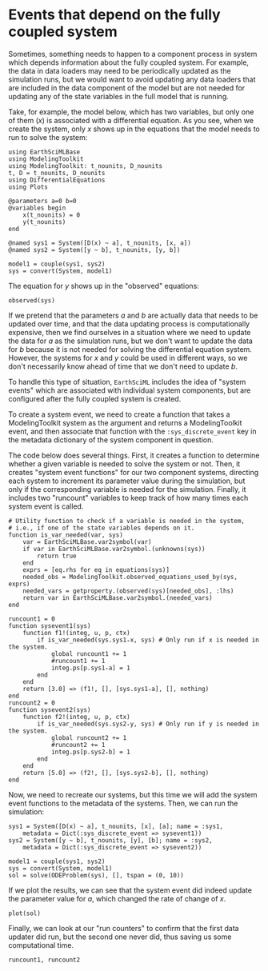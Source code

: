 # Events that depend on the fully coupled system

Sometimes, something needs to happen to a component process in system which depends information about the fully coupled system.
For example, the data in data loaders may need to be periodically updated as the simulation runs, but we would want to avoid updating
any data loaders that are included in the data component of the model but are not needed for updating any of the state variables in
the full model that is running.

Take, for example, the model below, which has two variables, but only one of them ($x$) is associated with a differential equation.
As you see, when we create the system, only $x$ shows up in the equations that the model needs to run to solve the system:

```@example system_events
using EarthSciMLBase
using ModelingToolkit
using ModelingToolkit: t_nounits, D_nounits
t, D = t_nounits, D_nounits
using DifferentialEquations
using Plots

@parameters a=0 b=0
@variables begin
    x(t_nounits) = 0
    y(t_nounits)
end

@named sys1 = System([D(x) ~ a], t_nounits, [x, a])
@named sys2 = System([y ~ b], t_nounits, [y, b])

model1 = couple(sys1, sys2)
sys = convert(System, model1)
```

The equation for $y$ shows up in the "observed" equations:

```@example system_events
observed(sys)
```

If we pretend that the parameters $a$ and $b$ are actually data that needs to be updated over time, and that the data updating process is computationally expensive, then we find ourselves in a situation where we need to update the data for $a$ as the simulation runs, but we don't want to update the data for $b$ because it is not needed for solving the differential equation system.
However, the systems for $x$ and $y$ could be used in different ways, so we don't necessarily know ahead of time that we don't need to update $b$.

To handle this type of situation, `EarthSciML` includes the idea of "system events" which are associated with individual system components, but are configured after the fully coupled system is created.

To create a system event, we need to create a function that takes a ModelingToolkit system as the argument and returns a ModelingToolkit event,
and then associate that function with the `:sys_discrete_event` key in the metadata dictionary of the system component in question.

The code below does several things. First, it creates a function to determine whether a given variable is needed to solve the system or not.
Then, it creates "system event functions" for our two component systems, directing each system to increment its parameter value during the simulation, but only if the corresponding variable is needed for the simulation.
Finally, it includes two "runcount" variables to keep track of how many times each system event is called.

```@example system_events
# Utility function to check if a variable is needed in the system,
# i.e., if one of the state variables depends on it.
function is_var_needed(var, sys)
    var = EarthSciMLBase.var2symbol(var)
    if var in EarthSciMLBase.var2symbol.(unknowns(sys))
        return true
    end
    exprs = [eq.rhs for eq in equations(sys)]
    needed_obs = ModelingToolkit.observed_equations_used_by(sys, exprs)
    needed_vars = getproperty.(observed(sys)[needed_obs], :lhs)
    return var in EarthSciMLBase.var2symbol.(needed_vars)
end

runcount1 = 0
function sysevent1(sys)
    function f1!(integ, u, p, ctx)
        if is_var_needed(sys.sys1₊x, sys) # Only run if x is needed in the system.
            global runcount1 += 1
            #runcount1 += 1
            integ.ps[p.sys1₊a] = 1
        end
    end
    return [3.0] => (f1!, [], [sys.sys1₊a], [], nothing)
end
runcount2 = 0
function sysevent2(sys)
    function f2!(integ, u, p, ctx)
        if is_var_needed(sys.sys2₊y, sys) # Only run if y is needed in the system.
            global runcount2 += 1
            #runcount2 += 1
            integ.ps[p.sys2₊b] = 1
        end
    end
    return [5.0] => (f2!, [], [sys.sys2₊b], [], nothing)
end
```

Now, we need to recreate our systems, but this time we will add the system event functions to the metadata of the systems.
Then, we can run the simulation:

```@example system_events
sys1 = System([D(x) ~ a], t_nounits, [x], [a]; name = :sys1,
    metadata = Dict(:sys_discrete_event => sysevent1))
sys2 = System([y ~ b], t_nounits, [y], [b]; name = :sys2,
    metadata = Dict(:sys_discrete_event => sysevent2))

model1 = couple(sys1, sys2)
sys = convert(System, model1)
sol = solve(ODEProblem(sys), [], tspan = (0, 10))
```

If we plot the results, we can see that the system event did indeed update the parameter value for $a$, which changed the rate of change of $x$.

```@example system_events
plot(sol)
```

Finally, we can look at our "run counters" to confirm that the first data updater did run, but the second one never did, thus saving us some computational time.

```@example system_events
runcount1, runcount2
```
